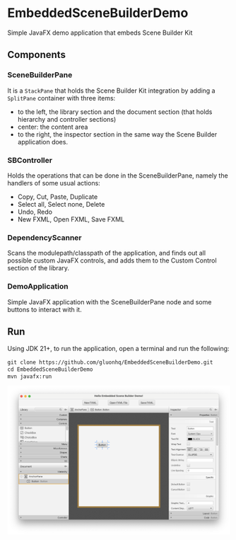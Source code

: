 # EmbeddedSceneBuilderDemo

Simple JavaFX demo application that embeds Scene Builder Kit

## Components

### SceneBuilderPane

It is a `StackPane` that holds the Scene Builder Kit integration by adding a `SplitPane` container with three items: 
- to the left, the library section and the document section (that holds hierarchy and controller sections)
- center: the content area
- to the right, the inspector section
in the same way the Scene Builder application does.

### SBController

Holds the operations that can be done in the SceneBuilderPane, namely the handlers of some usual actions:
- Copy, Cut, Paste, Duplicate
- Select all, Select none, Delete
- Undo, Redo
- New FXML, Open FXML, Save FXML

### DependencyScanner

Scans the modulepath/classpath of the application, and finds out all possible custom JavaFX controls, and adds them to the Custom Control section of the library.

### DemoApplication

Simple JavaFX application with the SceneBuilderPane node and some buttons to interact with it.

## Run

Using JDK 21+, to run the application, open a terminal and run the following:

```
git clone https://github.com/gluonhq/EmbeddedSceneBuilderDemo.git
cd EmbeddedSceneBuilderDemo
mvn javafx:run
```

<img src="assets/embeddedSBDemo.png" width="600" alt="embeddedSBDemo"/>
